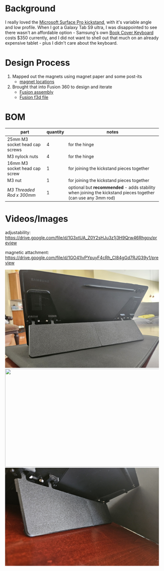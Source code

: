 # Background

I really loved the [Microsoft Surface Pro kickstand](https://drive.google.com/file/d/1GFqqAlzLuvgCJUin3ISS65RPwMl-3D0K/view?usp=sharing), with it's variable angle and low profile. When I got a Galaxy Tab S9 ultra, I was disappointed to see there wasn't an affordable option - Samsung's own [Book Cover Keyboard](https://www.samsung.com/us/mobile/mobile-accessories/tablets/galaxy-tab-s9-ultra-book-cover-keyboard-ef-dx915ubeguj/) costs $350 currently, and I did not want to shell out that much on an already expensive tablet - plus I didn't care about the keyboard.

# Design Process

1. Mapped out the magnets using magnet paper and some post-its
   - [magnet locations](media/s9-ultra-magnets.jpg)
2. Brought that into Fusion 360 to design and iterate
   - [Fusion assembly](https://a360.co/3OwZ8lM)
   - [Fusion f3d file](./galaxy-tab-s9-ultra-kickstand.f3d)

# BOM

| part                           | quantity | notes                                                                                                          |
| ------------------------------ | -------- | -------------------------------------------------------------------------------------------------------------- |
| 25mm M3 socket head cap screws | 4        | for the hinge                                                                                                  |
| M3 nylock nuts                 | 4        | for the hinge                                                                                                  |
| 16mm M3 socket head cap screw  | 1        | for joining the kickstand pieces together                                                                      |
| M3 nut                         | 1        | for joining the kickstand pieces together                                                                      |
| _M3 Threaded Rod x 300mm_      | 1        | optional but **recommended** - adds stability when joining the kickstand pieces together (can use any 3mm rod) |

# Videos/Images

adjustability: https://drive.google.com/file/d/1G3xtUA_Z0Y2sHJu3z1j3H9Qrw46Rhgov/preview

magnetic attachment: https://drive.google.com/file/d/1GO41lvPYpuyF4cRh_Cl84gGd7RJG39y1/preview

<img src="img/20240202_122956.jpg" width="640" height="320" />
<img src="img/20240202_122357.jpg" width="640" height="320" />
<img src="img/20240202_122303.jpg" width="640" height="320" />
